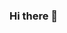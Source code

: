 ### Hi there 👋

<!--
**jaehyukpyon2/jaehyukpyon2** is a ✨ _special_ ✨ repository because its `README.md` (this file) appears on your GitHub profile.

Here are some ideas to get you started:

- 🔭 I’m currently working on ...
- 🌱 I’m currently learning ...
- 👯 I’m looking to collaborate on ...
- 🤔 I’m looking for help with ...
- 💬 Ask me about ...
- 📫 How to reach me: ...
- 😄 Pronouns: ...
- ⚡ Fun fact: ...
-->

<!--
| No. | 제목 |
| --- | --- |
| 2 | <a href="https://github.com/jaehyukpyon2/htmlcssjs-book">html/css 포트폴리오 템플릿</a> |
| 1 | <a href="https://github.com/jaehyukpyon2/MyBatisPlainJavaConfig">Java, MyBatis 콘솔 CRUD</a> | 
-->
